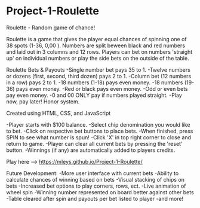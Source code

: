 # Project-1-Roulette
Roulette - Random game of chance!

Roulette is a game that gives the player equal chances of spinning one of 38 spots (1-36, 0,00 ). Numbers are split beween black and red numbers and laid out in 3 columns and 12 rows. Players can bet on numbers 'straight up' on individual numbers or play the side bets on the outside of the table. 


Roulette Bets & Payouts
-Single number bet pays 35 to 1.
-Twelve numbers or dozens (first, second, third dozen) pays 2 to 1.
-Column bet (12 numbers in a row) pays 2 to 1. 
-18 numbers (1-18) pays even money. 
-18 numbers (19-36) pays even money. 
-Red or black pays even money. 
-Odd or even bets pay even money.
-0 and 00 ONLY pay if numbers played straight.
-Play now, pay later! Honor system.



Created using HTML, CSS, and JavaScript


-Player starts with $100 balance. 
-Select chip denomination you would like to bet.
-Click on respective bet buttons to place bets.
-When finished, press SPIN to see what number is spun!
-Click 'X' in top right corner to close and return to game.
-Player can clear all current bets by pressing the 'reset' button.
-Winnings (if any) are automatically added to players credits.


Play here --> https://mleys.github.io/Project-1-Roulette/










Future Development:
-More user interface with current bets
-Ability to calculate chances of winning based on bets
-Visual stacking of chips on bets
-Increased bet options to play corners, rows, ect.
-Live animation of wheel spin
-Winning number represented on board better against other bets
-Table cleared after spin and payouts per bet listed to player
-and more!




